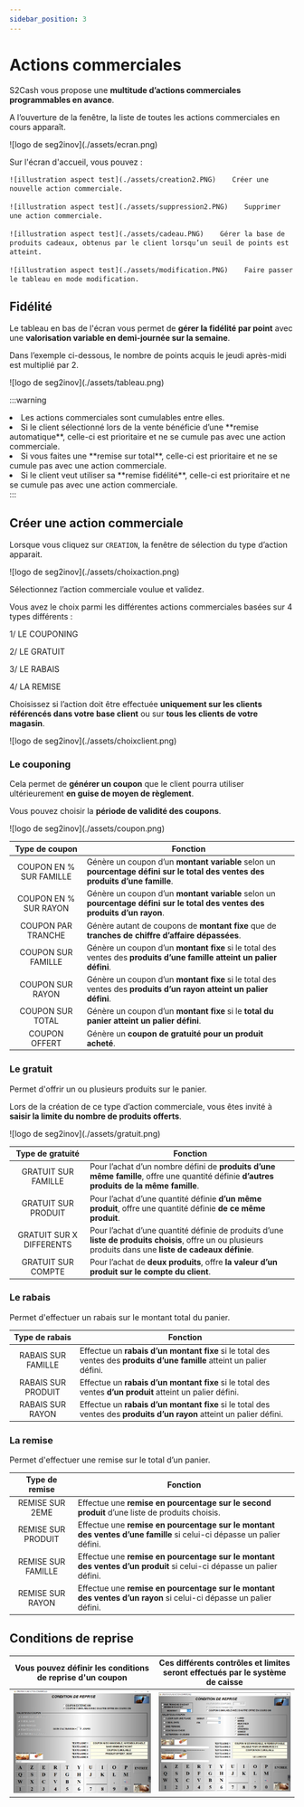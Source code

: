 ```yaml
---
sidebar_position: 3
---
```


# Actions commerciales

S2Cash vous propose une **multitude d’actions commerciales programmables en avance**.

A l’ouverture de la fenêtre, la liste de toutes les actions commerciales en cours apparaît.

<div className="contenaireImg">
    ![logo de seg2inov](./assets/ecran.png)
    </div>

Sur l'écran d'accueil, vous pouvez : 

    ![illustration aspect test](./assets/creation2.PNG)    Créer une nouvelle action commerciale. 

    ![illustration aspect test](./assets/suppression2.PNG)    Supprimer une action commerciale. 

    ![illustration aspect test](./assets/cadeau.PNG)    Gérer la base de produits cadeaux, obtenus par le client lorsqu’un seuil de points est atteint.

    ![illustration aspect test](./assets/modification.PNG)    Faire passer le tableau en mode modification. 


## Fidélité

Le tableau en bas de l'écran vous permet de **gérer la fidélité par point** avec une **valorisation variable en demi-journée sur la semaine**.

Dans l’exemple ci-dessous, le nombre de points acquis le jeudi après-midi est multiplié par 2.

<div className="contenaireImg">
    ![logo de seg2inov](./assets/tableau.png)
    </div>

:::warning
<li> Les actions commerciales sont cumulables entre elles. </li> 
<li> Si le client sélectionné lors de la vente bénéficie d’une **remise automatique**, celle-ci est prioritaire et ne se cumule pas avec une action commerciale. </li> 
<li> Si vous faites une **remise sur total**, celle-ci est prioritaire et ne se cumule pas avec une action commerciale. </li> 
<li> Si le client veut utiliser sa **remise fidélité**, celle-ci est prioritaire et ne se cumule pas avec une action commerciale. </li> 
:::

## Créer une action commerciale

Lorsque vous cliquez sur ```CREATION```, la fenêtre de sélection du type d’action apparait.

<div className="contenaireImg">
    ![logo de seg2inov](./assets/choixaction.png)
    </div>

Sélectionnez l’action commerciale voulue et validez.

Vous avez le choix parmi les différentes actions commerciales basées sur 4 types différents :

1/ LE COUPONING

2/ LE GRATUIT

3/ LE RABAIS

4/ LA REMISE

Choisissez si l’action doit être effectuée **uniquement sur les clients référencés dans votre base client** ou sur **tous les clients de votre magasin**. 

<div className="contenaireImg">
    ![logo de seg2inov](./assets/choixclient.png)
    </div>

### Le couponing 

Cela permet de **générer un coupon** que le client pourra utiliser ultérieurement **en guise de moyen de règlement**. 

Vous pouvez choisir la **période de validité des coupons**. 

<div className="contenaireImg">
    ![logo de seg2inov](./assets/coupon.png)
    </div>

|Type de coupon |Fonction |
|:---------------:|---------|
| COUPON EN % SUR FAMILLE |Génère un coupon d’un **montant variable** selon un **pourcentage défini sur le total des ventes des produits d’une famille**. |
| COUPON EN % SUR RAYON |Génère un coupon d’un **montant variable** selon un **pourcentage défini sur le total des ventes des produits d’un rayon**. |
| COUPON PAR TRANCHE |Génère autant de coupons de **montant fixe** que de **tranches de chiffre d’affaire dépassées**.|
| COUPON SUR FAMILLE |Génère un coupon d’un **montant fixe** si le total des ventes des **produits d’une famille atteint un palier défini**. |
| COUPON SUR RAYON |Génère un coupon d’un **montant fixe** si le total des ventes des **produits d’un rayon atteint un palier défini**. |
| COUPON SUR TOTAL |Génère un coupon d’un **montant fixe** si le **total du panier atteint un palier défini**. |
| COUPON OFFERT |Génère un **coupon de gratuité pour un produit acheté**. |

### Le gratuit

Permet d'offrir un ou plusieurs produits sur le panier.

Lors de la création de ce type d’action commerciale, vous êtes invité à **saisir la limite du nombre de produits offerts**.

<div className="contenaireImg">
    ![logo de seg2inov](./assets/gratuit.png)
    </div>

|Type de gratuité |Fonction |
|:---------------:|---------|
| GRATUIT SUR FAMILLE |Pour l’achat d’un nombre défini de **produits d’une même famille**, offre une quantité définie **d’autres produits de la même famille**.|
| GRATUIT SUR PRODUIT |Pour l’achat d’une quantité définie **d’un même produit**, offre une quantité définie **de ce même produit**. |
| GRATUIT SUR X DIFFERENTS |Pour l’achat d’une quantité définie de produits d’une **liste de produits choisis**, offre un ou plusieurs produits dans une **liste de cadeaux définie**.|
| GRATUIT SUR COMPTE |Pour l’achat de **deux produits**, offre **la valeur d’un produit sur le compte du client**. |

### Le rabais

Permet d'effectuer un rabais sur le montant total du panier.

|Type de rabais |Fonction |
|:---------------:|---------|
| RABAIS SUR FAMILLE |Effectue un **rabais d’un montant fixe** si le total des ventes des **produits d’une famille** atteint un palier défini. |
| RABAIS SUR PRODUIT |Effectue un **rabais d’un montant fixe** si le total des ventes **d’un produit** atteint un palier défini. |
| RABAIS SUR RAYON |Effectue un **rabais d’un montant fixe** si le total des ventes des **produits d’un rayon** atteint un palier défini. |

### La remise

Permet d'effectuer une remise sur le total d’un panier.

|Type de remise |Fonction |
|:---------------:|---------|
| REMISE SUR 2EME |Effectue une **remise en pourcentage sur le second produit** d’une liste de produits choisis.|
| REMISE SUR PRODUIT |Effectue une **remise en pourcentage sur le montant des ventes d’une famille** si celui-ci dépasse un palier défini.|
| REMISE SUR FAMILLE |Effectue une **remise en pourcentage sur le montant des ventes d’un produit** si celui-ci dépasse un palier défini.|
| REMISE SUR RAYON |Effectue une **remise en pourcentage sur le montant des ventes d’un rayon** si celui-ci dépasse un palier défini.|

## Conditions de reprise 

|Vous pouvez définir les conditions de reprise d'un coupon |Ces différents contrôles et limites seront effectués par le système de caisse |
|:---------------:|---------|
|![illustration aspect test](./assets/condreprise.PNG) |![illustration aspect test](./assets/condreprise2.PNG)|
